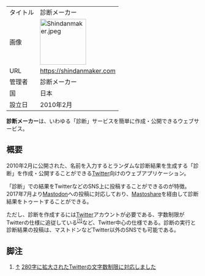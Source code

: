 <div>

|          |                                                                                                                                                                                                                                                                                                                                    |
|----------|------------------------------------------------------------------------------------------------------------------------------------------------------------------------------------------------------------------------------------------------------------------------------------------------------------------------------------|
| タイトル | 診断メーカー                                                                                                                                                                                                                                                                                                                       |
| 画像     | [<img src="/images/thumb/2/2c/Shindanmaker.jpeg/120px-Shindanmaker.jpeg" srcset="/images/thumb/2/2c/Shindanmaker.jpeg/180px-Shindanmaker.jpeg 1.5x, /images/thumb/2/2c/Shindanmaker.jpeg/240px-Shindanmaker.jpeg 2x" width="120" height="120" alt="Shindanmaker.jpeg" />](/%E3%83%95%E3%82%A1%E3%82%A4%E3%83%AB:Shindanmaker.jpeg) |
| URL      | <a href="https://shindanmaker.com" rel="nofollow">https://shindanmaker.com</a>                                                                                                                                                                                                                                                     |
| 管理者   | 診断メーカー                                                                                                                                                                                                                                                                                                                       |
| 国       | 日本                                                                                                                                                                                                                                                                                                                               |
| 設立日   | 2010年2月                                                                                                                                                                                                                                                                                                                          |

  
**診断メーカー**は、いわゆる「診断」サービスを簡単に作成・公開できるウェブサービス。

## 概要

2010年2月に公開された、名前を入力するとランダムな診断結果を生成する「診断」を作成・公開することができる[Twitter](/Twitter "Twitter")向けのウェブアプリケーション。

「診断」での結果をTwitterなどのSNS上に投稿することができるのが特徴。2017年7月より[Mastodon](/%E3%83%9E%E3%82%B9%E3%83%88%E3%83%89%E3%83%B3 "マストドン")への投稿に対応しており、[Mastoshare](/%E3%82%BD%E3%83%BC%E3%82%B7%E3%83%A3%E3%83%AB%E3%83%9C%E3%82%BF%E3%83%B3 "ソーシャルボタン")を経由して診断結果をトゥートすることができる。

ただし、診断を作成するには[Twitter](/Twitter "Twitter")アカウントが必要である、字数制限がTwitterの仕様に追従している<sup>[\[1\]](#cite_note-1)</sup>など、Twitter中心の仕様である。診断の実行と診断結果の投稿は、マストドンなどTwitter以外のSNSでも可能である。

## 脚注

<div>

1.  [↑](#cite_ref-1) <a href="https://shindanmaker.blogspot.jp/2017/12/twitter280.html" rel="nofollow">280字に拡大されたTwitterの文字数制限に対応しました</a>

</div>

</div>
